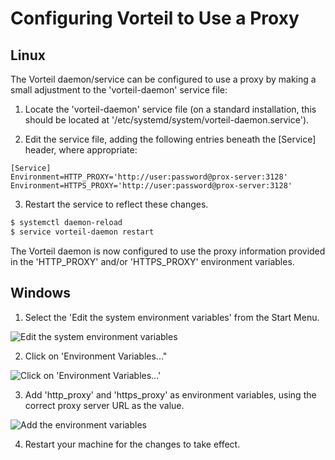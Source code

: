 # Configuring Vorteil to Use a Proxy 
## Linux
The Vorteil daemon/service can be configured to use a proxy by making a small adjustment to the 'vorteil-daemon' service file:

1. Locate the 'vorteil-daemon' service file (on a standard installation, this should be located at '/etc/systemd/system/vorteil-daemon.service').

2. Edit the service file, adding the following entries beneath the [Service] header, where appropriate:

```systemd
[Service]
Environment=HTTP_PROXY='http://user:password@prox-server:3128'
Environment=HTTPS_PROXY='http://user:password@prox-server:3128'
```

3. Restart the service to reflect these changes.

```bash
$ systemctl daemon-reload
$ service vorteil-daemon restart
```

The Vorteil daemon is now configured to use the proxy information provided in the 'HTTP_PROXY' and/or 'HTTPS_PROXY' environment variables.

## Windows
1. Select the 'Edit the system environment variables' from the Start Menu.

![Edit the system environment variables](https://downloads.vorteil.io/assets/documentation/windows-proxy-01.png)

2. Click on 'Environment Variables..."

![Click on 'Environment Variables...'](https://downloads.vorteil.io/assets/documentation/windows-proxy-02.png)

3. Add 'http_proxy' and 'https_proxy' as environment variables, using the correct proxy server URL as the value.

![Add the environment variables](https://downloads.vorteil.io/assets/documentation/windows-proxy-03.png)

4. Restart your machine for the changes to take effect.